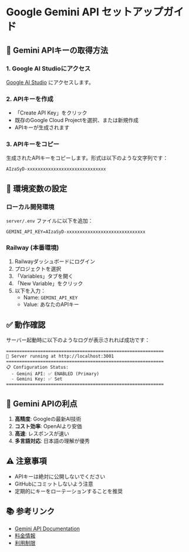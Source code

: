 # Google Gemini API セットアップガイド

## 🚀 Gemini APIキーの取得方法

### 1. Google AI Studioにアクセス
[Google AI Studio](https://aistudio.google.com/app/apikey) にアクセスします。

### 2. APIキーを作成
- 「Create API Key」をクリック
- 既存のGoogle Cloud Projectを選択、または新規作成
- APIキーが生成されます

### 3. APIキーをコピー
生成されたAPIキーをコピーします。形式は以下のような文字列です：
```
AIzaSyD-xxxxxxxxxxxxxxxxxxxxxxxxxxxxxx
```

## 🔧 環境変数の設定

### ローカル開発環境
`server/.env` ファイルに以下を追加：
```env
GEMINI_API_KEY=AIzaSyD-xxxxxxxxxxxxxxxxxxxxxxxxxxxxxx
```

### Railway (本番環境)
1. Railwayダッシュボードにログイン
2. プロジェクトを選択
3. 「Variables」タブを開く
4. 「New Variable」をクリック
5. 以下を入力：
   - Name: `GEMINI_API_KEY`
   - Value: あなたのAPIキー

## ✅ 動作確認

サーバー起動時に以下のようなログが表示されれば成功です：

```
============================================================
🚀 Server running at http://localhost:3001
============================================================
📋 Configuration Status:
  - Gemini API: ✅ ENABLED (Primary)
  - Gemini Key: ✅ Set
============================================================
```

## 🎯 Gemini APIの利点

1. **高精度**: Googleの最新AI技術
2. **コスト効率**: OpenAIより安価
3. **高速**: レスポンスが速い
4. **多言語対応**: 日本語の理解が優秀

## ⚠️ 注意事項

- APIキーは絶対に公開しないでください
- GitHubにコミットしないよう注意
- 定期的にキーをローテーションすることを推奨

## 📚 参考リンク

- [Gemini API Documentation](https://ai.google.dev/docs)
- [料金情報](https://ai.google.dev/pricing)
- [利用制限](https://ai.google.dev/gemini-api/docs/quota)